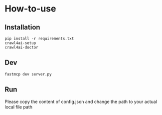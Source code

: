 # How-to-use

## Installation

```shell
pip install -r requirements.txt
crawl4ai-setup
crawl4ai-doctor
```

## Dev

```shell
fastmcp dev server.py
```

## Run

Please copy the content of config.json and change the path to your actual local file path
